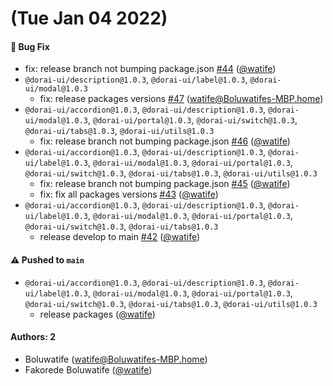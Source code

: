# (Tue Jan 04 2022)

#### 🐛 Bug Fix

- fix: release branch not bumping package.json [#44](https://github.com/watife/dorai-ui/pull/44) ([@watife](https://github.com/watife))
- `@dorai-ui/description@1.0.3`, `@dorai-ui/label@1.0.3`, `@dorai-ui/modal@1.0.3`
  - fix: release packages versions [#47](https://github.com/watife/dorai-ui/pull/47) (watife@Boluwatifes-MBP.home)
- `@dorai-ui/accordion@1.0.3`, `@dorai-ui/description@1.0.3`, `@dorai-ui/modal@1.0.3`, `@dorai-ui/portal@1.0.3`, `@dorai-ui/switch@1.0.3`, `@dorai-ui/tabs@1.0.3`, `@dorai-ui/utils@1.0.3`
  - fix: release branch not bumping package.json [#46](https://github.com/watife/dorai-ui/pull/46) ([@watife](https://github.com/watife))
- `@dorai-ui/accordion@1.0.3`, `@dorai-ui/description@1.0.3`, `@dorai-ui/label@1.0.3`, `@dorai-ui/modal@1.0.3`, `@dorai-ui/portal@1.0.3`, `@dorai-ui/switch@1.0.3`, `@dorai-ui/tabs@1.0.3`, `@dorai-ui/utils@1.0.3`
  - fix: release branch not bumping package.json [#45](https://github.com/watife/dorai-ui/pull/45) ([@watife](https://github.com/watife))
  - fix: fix all packages versions [#43](https://github.com/watife/dorai-ui/pull/43) ([@watife](https://github.com/watife))
- `@dorai-ui/accordion@1.0.3`, `@dorai-ui/description@1.0.3`, `@dorai-ui/label@1.0.3`, `@dorai-ui/modal@1.0.3`, `@dorai-ui/portal@1.0.3`, `@dorai-ui/switch@1.0.3`, `@dorai-ui/tabs@1.0.3`
  - release develop to main [#42](https://github.com/watife/dorai-ui/pull/42) ([@watife](https://github.com/watife))

#### ⚠️ Pushed to `main`

- `@dorai-ui/accordion@1.0.3`, `@dorai-ui/description@1.0.3`, `@dorai-ui/label@1.0.3`, `@dorai-ui/modal@1.0.3`, `@dorai-ui/portal@1.0.3`, `@dorai-ui/switch@1.0.3`, `@dorai-ui/tabs@1.0.3`, `@dorai-ui/utils@1.0.3`
  - release packages ([@watife](https://github.com/watife))

#### Authors: 2

- Boluwatife (watife@Boluwatifes-MBP.home)
- Fakorede Boluwatife ([@watife](https://github.com/watife))
